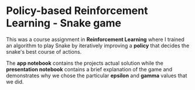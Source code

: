 # Policy-based Reinforcement Learning - Snake game

This was a course assignment in **Reinforcement Learning** where I trained an algorithm to play Snake by iteratively improving a **policy** that decides the snake's best course of actions.

The **app notebook** contains the projects actual solution while the **presentation notebook** contains a brief explanation of the game and demonstrates why we chose the particular **epsilon** and **gamma** values that we did.